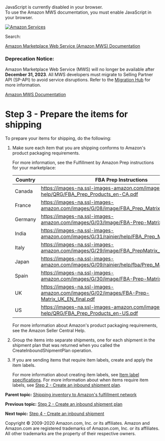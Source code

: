 <div id="MWSDX_noscript">

JavaScript is currently disabled in your browser.  
To use the Amazon MWS documentation, you must enable JavaScript in your
browser.

</div>

<div id="MWSDX_divtop">

[![Amazon
Services](https://images-na.ssl-images-amazon.com/images/G/08/mwsportal/fr_FR/amazonservices.gif "Amazon Services")](http://services.amazon.fr)

<div id="MWSDX_search">

<span id="MWSDX_searchlbl">Search:</span>

</div>

  
<span id="MWSDX_titlebar">[Amazon Marketplace Web Service (Amazon MWS)
Documentation](https://developer.amazonservices.fr/gp/mws/docs.html)</span>
<span id="MWSDX_dep_notice"></span>

### Deprecation Notice:

Amazon Marketplace Web Service (MWS) will no longer be available after
**December 31, 2023**. All MWS developers must migrate to Selling
Partner API (SP-API) to avoid service disruptions. Refer to the
[Migration
Hub](https://developer-docs.amazon.com/sp-api/page/migration-hub) for
more information.

</div>

<div id="MWSDX_divbottom">

<div id="MWSDX_divleft">

<div id="MWSDX_toc">

</div>

</div>

<div id="MWSDX_divright">

<div id="MWSDX_content">

<span id="MWSDX_breadcrumbs">[Amazon MWS
Documentation](https://developer.amazonservices.fr/gp/mws/docs.html)</span>

# Step 3 - Prepare the items for shipping

<div class="body taskbody">

<div class="section context">

To prepare your items for shipping, do the following:

</div>

1.  <span class="ph cmd">Make sure each item that you are shipping
    conforms to Amazon's product packaging requirements.</span>
    <div class="itemgroup info">

    For more information, see the Fulfillment by Amazon Prep
    instructions for your marketplace:
    <div class="tablenoborder">

    | Country | FBA Prep Instructions                                                                                                                                                                                                  |
    |---------|------------------------------------------------------------------------------------------------------------------------------------------------------------------------------------------------------------------------|
    | Canada  | <a href="https://images-na.ssl-images-amazon.com/images/G/01/fba-help/QRG/FBA_Prep_Products_en-CA.pdf" class="xref">https://images-na.ssl-images-amazon.com/images/G/01/fba-help/QRG/FBA_Prep_Products_en-CA.pdf</a>   |
    | France  | <a href="https://images-na.ssl-images-amazon.com/images/G/08/image/FBA_Prep_Matrix_FR.pdf" class="xref">https://images-na.ssl-images-amazon.com/images/G/08/image/FBA_Prep_Matrix_FR.pdf</a>                           |
    | Germany | <a href="https://images-na.ssl-images-amazon.com/images/G/03/Image/FBA-Prep-Matrix_DE.pdf" class="xref">https://images-na.ssl-images-amazon.com/images/G/03/Image/FBA-Prep-Matrix_DE.pdf</a>                           |
    | India   | <a href="https://images-na.ssl-images-amazon.com/images/G/31/rainier/help/FBA_Prep_Matrix_IN_Final.pdf" class="xref">https://images-na.ssl-images-amazon.com/images/G/31/rainier/help/FBA_Prep_Matrix_IN_Final.pdf</a> |
    | Italy   | <a href="https://images-na.ssl-images-amazon.com/images/G/29/image/FBA_PrepMatrix_IT.pdf" class="xref">https://images-na.ssl-images-amazon.com/images/G/29/image/FBA_PrepMatrix_IT.pdf</a>                             |
    | Japan   | <a href="https://images-na.ssl-images-amazon.com/images/G/09/rainier/help/fba/Prep_Matrix_Text_JP.pdf" class="xref">https://images-na.ssl-images-amazon.com/images/G/09/rainier/help/fba/Prep_Matrix_Text_JP.pdf</a>   |
    | Spain   | <a href="https://images-na.ssl-images-amazon.com/images/G/30/image/FBA-Prep-Matrix_ES.pdf" class="xref">https://images-na.ssl-images-amazon.com/images/G/30/image/FBA-Prep-Matrix_ES.pdf</a>                           |
    | UK      | <a href="https://images-na.ssl-images-amazon.com/images/G/02/images/FBA-Prep-Matrix_UK_EN_final.pdf" class="xref">https://images-na.ssl-images-amazon.com/images/G/02/images/FBA-Prep-Matrix_UK_EN_final.pdf</a>       |
    | US      | <a href="https://images-na.ssl-images-amazon.com/images/G/01/fba-help/QRG/FBA_Prep_Products_en-US.pdf" class="xref">https://images-na.ssl-images-amazon.com/images/G/01/fba-help/QRG/FBA_Prep_Products_en-US.pdf</a>   |

    </div>

    For more information about Amazon's product packaging requirements,
    see the Amazon Seller Central Help.

    </div>
2.  <span class="ph cmd">Group the items into separate shipments, one
    for each shipment in the shipment plan that was returned when you
    called the <span
    class="keyword apiname">CreateInboundShipmentPlan</span> operation.
    </span>
3.  <span class="ph cmd">If you are sending items that require item
    labels, create and apply the item labels. </span>
    <div class="itemgroup info">

    For more information about creating item labels, see
    <a href="FBAGuide_ItemLabelSpec.md" class="xref">Item label specifications</a>.
    For more information about when items require item labels, see
    <a href="FBAGuide_CreateInShipPlan.md" class="xref">Step 2 - Create an inbound shipment plan</a>.

    </div>

</div>

<div class="related-links">

<div class="familylinks">

<div class="parentlink">

**Parent topic:**
<a href="../fba_guide/FBAGuide_ShipInventoryToAFN.md" class="link">Shipping inventory to Amazon's fulfillment network</a>

</div>

<div class="previouslink">

**Previous topic:**
<a href="../fba_guide/FBAGuide_CreateInShipPlan.md" class="link">Step 2 - Create an inbound shipment plan</a>

</div>

<div class="nextlink">

**Next topic:**
<a href="../fba_guide/FBAGuide_CreateInShip.md" class="link">Step 4 - Create an inbound shipment</a>

</div>

</div>

</div>

<div id="MWSDX_footer">

Copyright © 2009-2020 Amazon.com, Inc. or its affiliates. Amazon and
Amazon.com are registered trademarks of Amazon.com, Inc. or its
affiliates. All other trademarks are the property of their respective
owners.

</div>

</div>

</div>

<div style="clear: both;">

</div>

</div>
